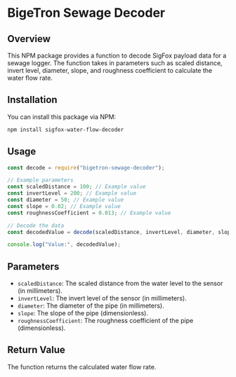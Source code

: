 # BigeTron Sewage Decoder

## Overview

This NPM package provides a function to decode SigFox payload data for a sewage logger. The function takes in parameters such as scaled distance, invert level, diameter, slope, and roughness coefficient to calculate the water flow rate.

## Installation

You can install this package via NPM:

```bash
npm install sigfox-water-flow-decoder
```

## Usage

```js
const decode = require("bigetron-sewage-decoder");

// Example parameters
const scaledDistance = 100; // Example value
const invertLevel = 200; // Example value
const diameter = 50; // Example value
const slope = 0.02; // Example value
const roughnessCoefficient = 0.013; // Example value

// Decode the data
const decodedValue = decode(scaledDistance, invertLevel, diameter, slope, roughnessCoefficient);

console.log("Value:", decodedValue);
```

## Parameters

- `scaledDistance`: The scaled distance from the water level to the sensor (in millimeters).
- `invertLevel`: The invert level of the sensor (in millimeters).
- `diameter`: The diameter of the pipe (in millimeters).
- `slope`: The slope of the pipe (dimensionless).
- `roughnessCoefficient`: The roughness coefficient of the pipe (dimensionless).

## Return Value

The function returns the calculated water flow rate.
